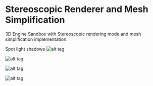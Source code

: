 Stereoscopic Renderer and Mesh Simplification
====================
3D Engine Sandbox with Stereoscopic rendering mode and mesh simplification implementation.

Spot light shadows
![alt tag](http://i.imgur.com/Bg41431.png)

![alt tag](http://i.imgur.com/5TTEQA9.png)

![alt tag](http://i.imgur.com/TkLffSB.png)

![alt tag](http://i.imgur.com/xmDT7TD.png)

